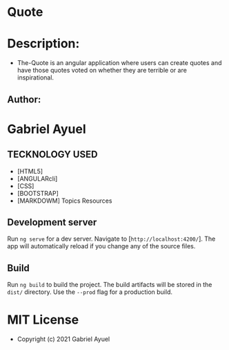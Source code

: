 # Quote
# Description: 

* The-Quote is an angular application where users can create quotes and have those quotes voted on whether they are terrible or are inspirational. 

## Author:
# Gabriel Ayuel

 ## TECKNOLOGY USED
 * [HTML5]
 * [ANGULARcli]
 * [CSS]
 * [BOOTSTRAP]
 * [MARKDOWM]
Topics
Resources


## Development server

Run `ng serve` for a dev server. Navigate to [`http://localhost:4200/`]. The app will automatically reload if you change any of the source files.



## Build

Run `ng build` to build the project. The build artifacts will be stored in the `dist/` directory. Use the `--prod` flag for a production build.


# MIT License

* Copyright (c) 2021 Gabriel Ayuel